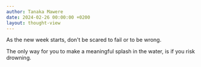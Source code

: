 ```yaml
---
author: Tanaka Mawere
date: 2024-02-26 00:00:00 +0200
layout: thought-view
---
```


As the new week starts, don't be scared to fail or to be wrong. 

The only way for you to make a meaningful splash in the water, is if you risk drowning.